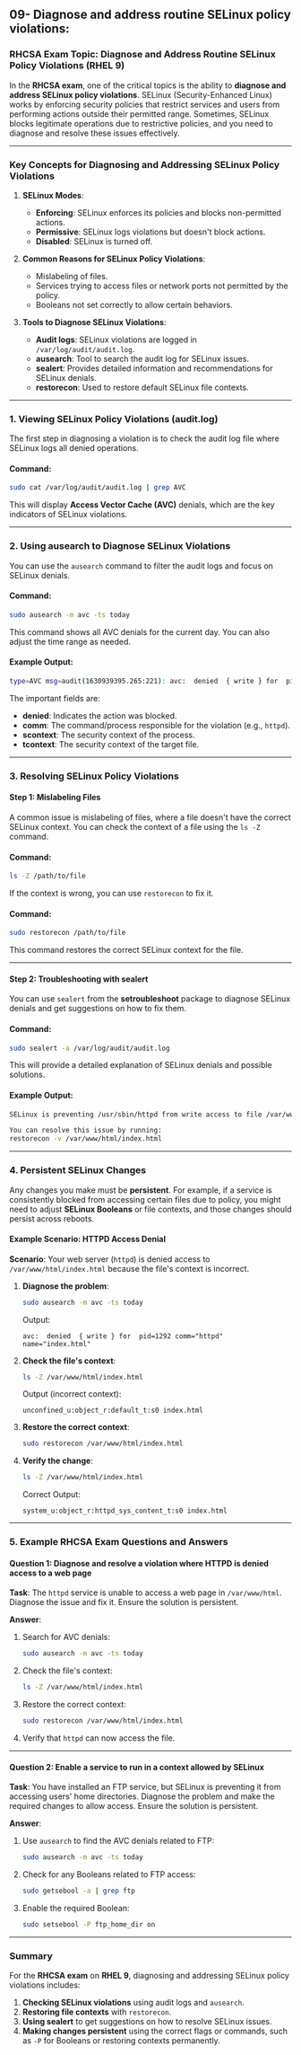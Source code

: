 ## 09- Diagnose and address routine SELinux policy violations:

### **RHCSA Exam Topic: Diagnose and Address Routine SELinux Policy Violations (RHEL 9)**

In the **RHCSA exam**, one of the critical topics is the ability to **diagnose and address SELinux policy violations**. SELinux (Security-Enhanced Linux) works by enforcing security policies that restrict services and users from performing actions outside their permitted range. Sometimes, SELinux blocks legitimate operations due to restrictive policies, and you need to diagnose and resolve these issues effectively.

---

### **Key Concepts for Diagnosing and Addressing SELinux Policy Violations**

1. **SELinux Modes**: 
   - **Enforcing**: SELinux enforces its policies and blocks non-permitted actions.
   - **Permissive**: SELinux logs violations but doesn't block actions.
   - **Disabled**: SELinux is turned off.

2. **Common Reasons for SELinux Policy Violations**:
   - Mislabeling of files.
   - Services trying to access files or network ports not permitted by the policy.
   - Booleans not set correctly to allow certain behaviors.

3. **Tools to Diagnose SELinux Violations**:
   - **Audit logs**: SELinux violations are logged in `/var/log/audit/audit.log`.
   - **ausearch**: Tool to search the audit log for SELinux issues.
   - **sealert**: Provides detailed information and recommendations for SELinux denials.
   - **restorecon**: Used to restore default SELinux file contexts.

---

### **1. Viewing SELinux Policy Violations (audit.log)**

The first step in diagnosing a violation is to check the audit log file where SELinux logs all denied operations.

#### **Command**:
```bash
sudo cat /var/log/audit/audit.log | grep AVC
```

This will display **Access Vector Cache (AVC)** denials, which are the key indicators of SELinux violations.

---

### **2. Using ausearch to Diagnose SELinux Violations**

You can use the `ausearch` command to filter the audit logs and focus on SELinux denials.

#### **Command**:
```bash
sudo ausearch -m avc -ts today
```

This command shows all AVC denials for the current day. You can also adjust the time range as needed.

#### Example Output:
```bash
type=AVC msg=audit(1630939395.265:221): avc:  denied  { write } for  pid=1292 comm="httpd" name="index.html" dev="sda1" ino=12345 scontext=system_u:system_r:httpd_t:s0 tcontext=unconfined_u:object_r:default_t:s0 tclass=file
```

The important fields are:
- **denied**: Indicates the action was blocked.
- **comm**: The command/process responsible for the violation (e.g., `httpd`).
- **scontext**: The security context of the process.
- **tcontext**: The security context of the target file.

---

### **3. Resolving SELinux Policy Violations**

#### **Step 1: Mislabeling Files**

A common issue is mislabeling of files, where a file doesn't have the correct SELinux context. You can check the context of a file using the `ls -Z` command.

#### **Command**:
```bash
ls -Z /path/to/file
```

If the context is wrong, you can use `restorecon` to fix it.

#### **Command**:
```bash
sudo restorecon /path/to/file
```

This command restores the correct SELinux context for the file.

---

#### **Step 2: Troubleshooting with sealert**

You can use `sealert` from the **setroubleshoot** package to diagnose SELinux denials and get suggestions on how to fix them.

#### **Command**:
```bash
sudo sealert -a /var/log/audit/audit.log
```

This will provide a detailed explanation of SELinux denials and possible solutions.

#### Example Output:
```bash
SELinux is preventing /usr/sbin/httpd from write access to file /var/www/html/index.html.

You can resolve this issue by running:
restorecon -v /var/www/html/index.html
```

---

### **4. Persistent SELinux Changes**

Any changes you make must be **persistent**. For example, if a service is consistently blocked from accessing certain files due to policy, you might need to adjust **SELinux Booleans** or file contexts, and those changes should persist across reboots.

#### Example Scenario: HTTPD Access Denial

**Scenario**: Your web server (`httpd`) is denied access to `/var/www/html/index.html` because the file's context is incorrect.

1. **Diagnose the problem**:
   ```bash
   sudo ausearch -m avc -ts today
   ```

   Output:
   ```
   avc:  denied  { write } for  pid=1292 comm="httpd" name="index.html"
   ```

2. **Check the file's context**:
   ```bash
   ls -Z /var/www/html/index.html
   ```

   Output (incorrect context):
   ```
   unconfined_u:object_r:default_t:s0 index.html
   ```

3. **Restore the correct context**:
   ```bash
   sudo restorecon /var/www/html/index.html
   ```

4. **Verify the change**:
   ```bash
   ls -Z /var/www/html/index.html
   ```

   Correct Output:
   ```
   system_u:object_r:httpd_sys_content_t:s0 index.html
   ```

---

### **5. Example RHCSA Exam Questions and Answers**

#### **Question 1: Diagnose and resolve a violation where HTTPD is denied access to a web page**

**Task**: The `httpd` service is unable to access a web page in `/var/www/html`. Diagnose the issue and fix it. Ensure the solution is persistent.

**Answer**:
1. Search for AVC denials:
   ```bash
   sudo ausearch -m avc -ts today
   ```

2. Check the file's context:
   ```bash
   ls -Z /var/www/html/index.html
   ```

3. Restore the correct context:
   ```bash
   sudo restorecon /var/www/html/index.html
   ```

4. Verify that `httpd` can now access the file.

---

#### **Question 2: Enable a service to run in a context allowed by SELinux**

**Task**: You have installed an FTP service, but SELinux is preventing it from accessing users' home directories. Diagnose the problem and make the required changes to allow access. Ensure the solution is persistent.

**Answer**:
1. Use `ausearch` to find the AVC denials related to FTP:
   ```bash
   sudo ausearch -m avc -ts today
   ```

2. Check for any Booleans related to FTP access:
   ```bash
   sudo getsebool -a | grep ftp
   ```

3. Enable the required Boolean:
   ```bash
   sudo setsebool -P ftp_home_dir on
   ```

---

### **Summary**

For the **RHCSA exam** on **RHEL 9**, diagnosing and addressing SELinux policy violations includes:

1. **Checking SELinux violations** using audit logs and `ausearch`.
2. **Restoring file contexts** with `restorecon`.
3. **Using sealert** to get suggestions on how to resolve SELinux issues.
4. **Making changes persistent** using the correct flags or commands, such as `-P` for Booleans or restoring contexts permanently.
